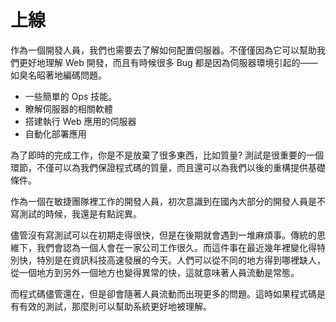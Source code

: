 上線
===

作為一個開發人員，我們也需要去了解如何配置伺服器。不僅僅因為它可以幫助我們更好地理解 Web 開發，而且有時候很多 Bug 都是因為伺服器環境引起的——如臭名昭著地編碼問題。

 - 一些簡單的 Ops 技能。
 - 瞭解伺服器的相關軟體
 - 搭建執行 Web 應用的伺服器
 - 自動化部署應用

為了即時的完成工作，你是不是放棄了很多東西，比如質量? 測試是很重要的一個環節，不僅可以為我們保證程式碼的質量，而且還可以為我們以後的重構提供基礎條件。

作為一個在敏捷團隊裡工作的開發人員，初次意識到在國內大部分的開發人員是不寫測試的時候，我還是有點詫異。

儘管沒有寫測試可以在初期走得很快，但是在後期就會遇到一堆麻煩事。傳統的思維下，我們會認為一個人會在一家公司工作很久。而這件事在最近幾年裡變化得特別快，特別是在資訊科技高速發展的今天。人們可以從不同的地方得到哪裡缺人，從一個地方到另外一個地方也變得異常的快，這就意味著人員流動是常態。

而程式碼儘管還在，但是卻會隨著人員流動而出現更多的問題。這時如果程式碼是有有效的測試，那麼則可以幫助系統更好地被理解。
